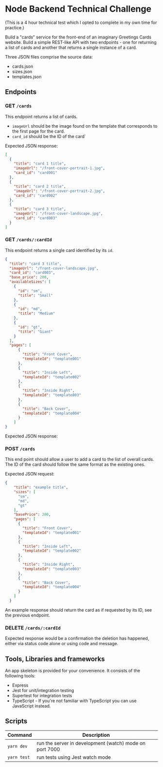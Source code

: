 # Node Backend Technical Challenge

(This is a 4 hour technical test which I opted to complete in my own time for practice.)

Build a "cards" service for the front-end of an imaginary Greetings Cards website. 
Build a simple REST-like API with two endpoints - one for returning a list of cards and another that returns a single instance of a card.

Three JSON files comprise the source data:
- cards.json
- sizes.json
- templates.json

## Endpoints

### GET `/cards`

This endpoint returns a list of cards.
- `imageUrl` should be the image found on the template that corresponds to the first page for the card.
- `card_id` should be the ID of the card`

Expected JSON response:

```json
[
  {
    "title": "card 1 title",
    "imageUrl": "/front-cover-portrait-1.jpg",
    "card_id": "card001"
  },
  {
    "title": "card 2 title",
    "imageUrl": "/front-cover-portrait-2.jpg",
    "card_id": "card002"
  },
  {
    "title": "card 3 title",
    "imageUrl": "/front-cover-landscape.jpg",
    "card_id": "card003"
  }
]
```

### GET `/cards/:cardId`

This endpoint returns a single card identified by its `id`. 

```json
{
  "title": "card 3 title",
  "imageUrl": "/front-cover-landscape.jpg",
  "card_id": "card003",
  "base_price": 200,
  "availableSizes": [
    {
      "id": "sm",
      "title": "Small"
    },
    {
      "id": "md",
      "title": "Medium"
    },
    {
      "id": "gt",
      "title": "Giant"
    }
  ],
  "pages": [
      {
        "title": "Front Cover",
        "templateId": "template001"
      },
      {
        "title": "Inside Left",
        "templateId": "template002"
      },
      {
        "title": "Inside Right",
        "templateId": "template003"
      },
      {
        "title": "Back Cover",
        "templateId": "template004"
      }
    ]
}
```

Expected JSON response: 

### POST `/cards`

This end point should allow a user to add a card to the list of overall cards. The ID of the card should follow the same format as the existing ones. 

Expected JSON request: 

```json
{
    "title": "example title",
    "sizes": [
      "sm",
      "md",
      "gt"
    ],
    "basePrice": 200,
    "pages": [
      {
        "title": "Front Cover",
        "templateId": "template001"
      },
      {
        "title": "Inside Left",
        "templateId": "template002"
      },
      {
        "title": "Inside Right",
        "templateId": "template003"
      },
      {
        "title": "Back Cover",
        "templateId": "template004"
      }
    ]
  }
```

An example response should return the card as if requested by its ID, see the previous endpoint.  

### DELETE `/cards/:cardId`

Expected response would be a confirmation the deletion has happened, either via status code alone or using code and message. 

## Tools, Libraries and frameworks

An app skeleton is provided for your convenience. It consists of the following tools:

- Express
- Jest for unit/integration testing
- Supertest for integration tests
- TypeScript - If you're not familiar with TypeScript you can use JavaScript instead.

## Scripts

| Command | Description |
|--|--|
| `yarn dev` | run the server in development (watch) mode on port 7000 |
| `yarn test` |  run tests using Jest watch mode |


